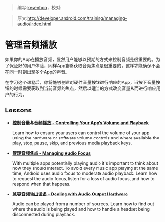 > 编写:[kesenhoo](https://github.com/kesenhoo)，校对:

> 原文:<http://developer.android.com/training/managing-audio/index.html>

# 管理音频播放

如果你的App在播放音频，显然用户能够以预期的方式来控制音频是很重要的。为了保证好的用户体验，同样App能够获取音频焦点是很重要的，这样才能确保不会在同一时刻出现多个App的声音。

在学习这个课程后，你将能够创建对硬件音量按钮进行响应的App，当按下音量按钮的时候需要获取到当前音频的焦点，然后以适当的方式改变音量从而进行响应用户的行为。

## Lessons

* [**控制音量与音频播放 - Controlling Your App’s Volume and Playback**](volume-playback.html)

  Learn how to ensure your users can control the volume of your app using the hardware or software volume controls and where available the play, stop, pause, skip, and previous media playback keys.


* [**管理音频焦点 - Managing Audio Focus**](audio-focus.html)

  With multiple apps potentially playing audio it's important to think about how they should interact. To avoid every music app playing at the same time, Android uses audio focus to moderate audio playback. Learn how to request the audio focus, listen for a loss of audio focus, and how to respond when that happens.


* [**兼容音频输出设备 - Dealing with Audio Output Hardware**](audio-output.html)

  Audio can be played from a number of sources. Learn how to find out where the audio is being played and how to handle a headset being disconnected during playback.
